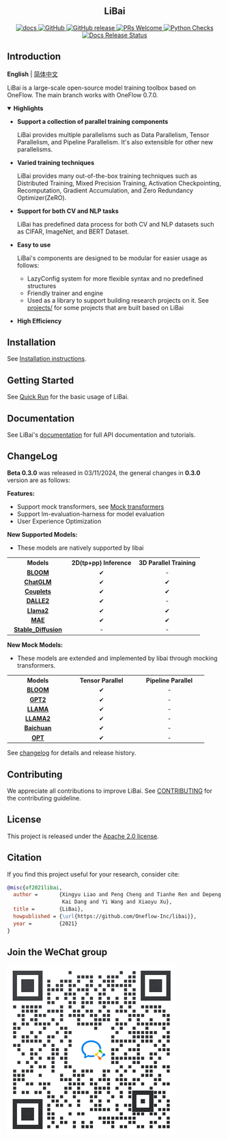 <!-- 配图 -->

<h2 align="center">LiBai</h2>
<p align="center">
    <a href="https://libai.readthedocs.io/en/latest/index.html">
        <img alt="docs" src="https://img.shields.io/badge/docs-latest-blue">
    </a>
    <a href="https://github.com/Oneflow-Inc/libai/blob/master/LICENSE">
        <img alt="GitHub" src="https://img.shields.io/github/license/Oneflow-Inc/libai.svg?color=blue">
    </a>
    <a href="https://github.com/Oneflow-Inc/libai/releases">
        <img alt="GitHub release" src="https://img.shields.io/github/release/Oneflow-Inc/libai.svg">
    </a>
    <a href="https://github.com/Oneflow-Inc/libai/issues">
        <img alt="PRs Welcome" src="https://img.shields.io/badge/PRs-welcome-pink.svg">
    </a>
    <a href="https://github.com/Oneflow-Inc/libai/issues">
        <img alt="Python Checks" src="https://github.com/Oneflow-Inc/libai/workflows/Python checks/badge.svg">
    </a>
    <a href="https://github.com/Oneflow-Inc/libai/issues">
        <img alt="Docs Release Status" src="https://github.com/Oneflow-Inc/libai/workflows/Document Release/badge.svg">
    </a>
</p>


## Introduction

**English** | [简体中文](/README_zh-CN.md)

LiBai is a large-scale open-source model training toolbox based on OneFlow. The main branch works with OneFlow 0.7.0.

<details open>
<summary> <b> Highlights </b> </summary>

- **Support a collection of parallel training components**

    LiBai provides multiple parallelisms such as Data Parallelism, Tensor Parallelism, and Pipeline Parallelism. It's also extensible for other new parallelisms.

- **Varied training techniques**

    LiBai provides many out-of-the-box training techniques such as Distributed Training, Mixed Precision Training, Activation Checkpointing, Recomputation, Gradient Accumulation, and Zero Redundancy Optimizer(ZeRO).

- **Support for both CV and NLP tasks**

    LiBai has predefined data process for both CV and NLP datasets such as CIFAR, ImageNet, and BERT Dataset.

- **Easy to use**

    LiBai's components are designed to be modular for easier usage as follows:
    - LazyConfig system for more flexible syntax and no predefined structures 
    - Friendly trainer and engine
    - Used as a library to support building research projects on it. See [projects/](/projects) for some projects that are built based on LiBai

- **High Efficiency**

</details>

## Installation

See [Installation instructions](https://libai.readthedocs.io/en/latest/tutorials/get_started/Installation.html).

## Getting Started

See [Quick Run](https://libai.readthedocs.io/en/latest/tutorials/get_started/quick_run.html) for the basic usage of LiBai.

## Documentation

See LiBai's [documentation](https://libai.readthedocs.io/en/latest/index.html) for full API documentation and tutorials.

## ChangeLog

**Beta 0.3.0** was released in 03/11/2024, the general changes in **0.3.0** version are as follows:

**Features:**
- Support mock transformers, see [Mock transformers](https://github.com/Oneflow-Inc/libai/tree/main/projects/mock_transformers#readme)
- Support lm-evaluation-harness for model evaluation
- User Experience Optimization

**New Supported Models:**
- These models are natively supported by libai
<table class="docutils">
  <tbody>
    <tr>
      <th width="130"> Models </th>
      <th valign="bottom" align="center" width="140"> 2D(tp+pp) Inference</th>
      <th valign="bottom" align="center" width="140"> 3D Parallel Training </th>
    </tr>
    <tr>
      <td align="center"><a href="https://github.com/Oneflow-Inc/libai/tree/main/projects/BLOOM"> <b> BLOOM </b> </td>
      <td align="center">&#10004;</td>
      <td align="center">-</td>
    </tr>
    <tr>
      <td align="center"><a href="https://github.com/Oneflow-Inc/libai/tree/main/projects/ChatGLM"> <b> ChatGLM </b> </td>
      <td align="center">&#10004;</td>
      <td align="center">&#10004;</td>
    </tr>
    <tr>
      <td align="center"><a href="https://github.com/Oneflow-Inc/libai/tree/main/projects/Couplets"> <b> Couplets </b> </td>
      <td align="center">&#10004;</td>
      <td align="center">&#10004;</td>
    </tr>
    <tr>
      <td align="center"><a href="https://github.com/Oneflow-Inc/libai/tree/main/projects/DALLE2"> <b> DALLE2 </b> </td>
      <td align="center">&#10004;</td>
      <td align="center">-</td>
    </tr>
    <tr>
      <td align="center"><a href="https://github.com/Oneflow-Inc/libai/tree/main/projects/Llama"> <b> Llama2 </b> </td>
      <td align="center">&#10004;</td>
      <td align="center">&#10004;</td>
    </tr>
    <tr>
      <td align="center"><a href="https://github.com/Oneflow-Inc/libai/tree/main/projects/MAE"> <b> MAE </b> </td>
      <td align="center">&#10004;</td>
      <td align="center">&#10004;</td>
    </tr>
    <tr>
      <td align="center"><a href="https://github.com/Oneflow-Inc/libai/tree/main/projects/Stable_Diffusion"> <b> Stable_Diffusion </b> </td>
      <td align="center">-</td>
      <td align="center">-</td>
    </tr>
  </tbody>
</table>

**New Mock Models:**
- These models are extended and implemented by libai through mocking transformers.
<table class="docutils">
  <tbody>
    <tr>
      <th width="130"> Models </th>
      <th valign="bottom" align="center" width="140">Tensor Parallel</th>
      <th valign="bottom" align="center" width="150">Pipeline Parallel</th>
    </tr>
    <tr>
      <td align="center"><a href="https://huggingface.co/docs/transformers/v4.26.1/en/model_doc/bloom#overview"> <b> BLOOM </b> </td>
      <td align="center">&#10004;</td>
      <td align="center">-</td>
    </tr>
    <tr>
      <td align="center"><a href="https://github.com/openai/gpt-2/blob/master/model_card.md"> <b> GPT2 </b> </td>
      <td align="center">&#10004;</td>
      <td align="center">-</td>
    </tr>
    <tr>
      <td align="center"><a href="https://huggingface.co/docs/transformers/v4.28.0/en/model_doc/llama#overview"> <b> LLAMA </b> </td>
      <td align="center">&#10004;</td>
      <td align="center">-</td>
    </tr>
    <tr>
      <td align="center"><a href="https://huggingface.co/docs/transformers/main/en/model_doc/llama2"> <b> LLAMA2 </b> </td>
      <td align="center">&#10004;</td>
      <td align="center">-</td>
    </tr>
    <tr>
      <td align="center"><a href="https://huggingface.co/baichuan-inc/Baichuan-7B"> <b> Baichuan </b> </td>
      <td align="center">&#10004;</td>
      <td align="center">-</td>
    </tr>
    <tr>
      <td align="center"><a href="https://huggingface.co/docs/transformers/v4.26.1/en/model_doc/opt#overview"> <b> OPT </b> </td>
      <td align="center">&#10004;</td>
      <td align="center">-</td>
    </tr>
  </tbody>
</table>

See [changelog](./changelog.md) for details and release history.

## Contributing

We appreciate all contributions to improve LiBai. See [CONTRIBUTING](./CONTRIBUTING.md) for the contributing guideline.

## License

This project is released under the [Apache 2.0 license](LICENSE).

## Citation

If you find this project useful for your research, consider cite:

```BibTeX
@misc{of2021libai,
  author =       {Xingyu Liao and Peng Cheng and Tianhe Ren and Depeng Liang and
                  Kai Dang and Yi Wang and Xiaoyu Xu},
  title =        {LiBai},
  howpublished = {\url{https://github.com/Oneflow-Inc/libai}},
  year =         {2021}
}
```

## Join the WeChat group

![LiBai_Wechat_QRcode](./docs/source/tutorials/assets/LiBai_Wechat.png)